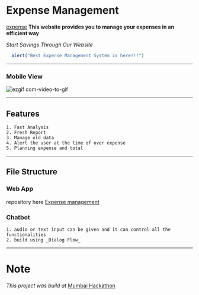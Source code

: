 # Expense Management
[expense](localhost/h/index.php)
 **This website provides you to manage your expenses in an efficient way**
 
 *Start Savings Through Our Website* 

 ```javascript
   alert("Best Expense Management System is here!!!")
 ```  

---
### Mobile View

![ezgif com-video-to-gif](https://user-images.githubusercontent.com/47393160/54486830-f6636680-484a-11e9-8633-a3628c5e8518.gif)

---
## Features
    1. Fast Analysis
    2. Fresh Report
    3. Manage old data
    4. Alert the user at the time of over expense
    5. Planning expense and total

---

## File Structure
### Web App
repository here
[Expense management](https://github.com/rockankityadav/expense-manager)    
### Chatbot
    1. audio or text input can be given and it can control all the functionalities
    2. build using _Dialog Flow_
---

# Note
 _This project was build at_ [Mumbai Hackathon](https://github.com/MumbaiHackathon/)
